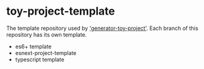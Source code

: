 # toy-project-template

The template repository used by ['generator-toy-project'](https://github.com/JaeYeopHan/generator-toy-project). Each branch of this repository has its own template.

- es6+ template
- esnext-project-template
- typescript template

